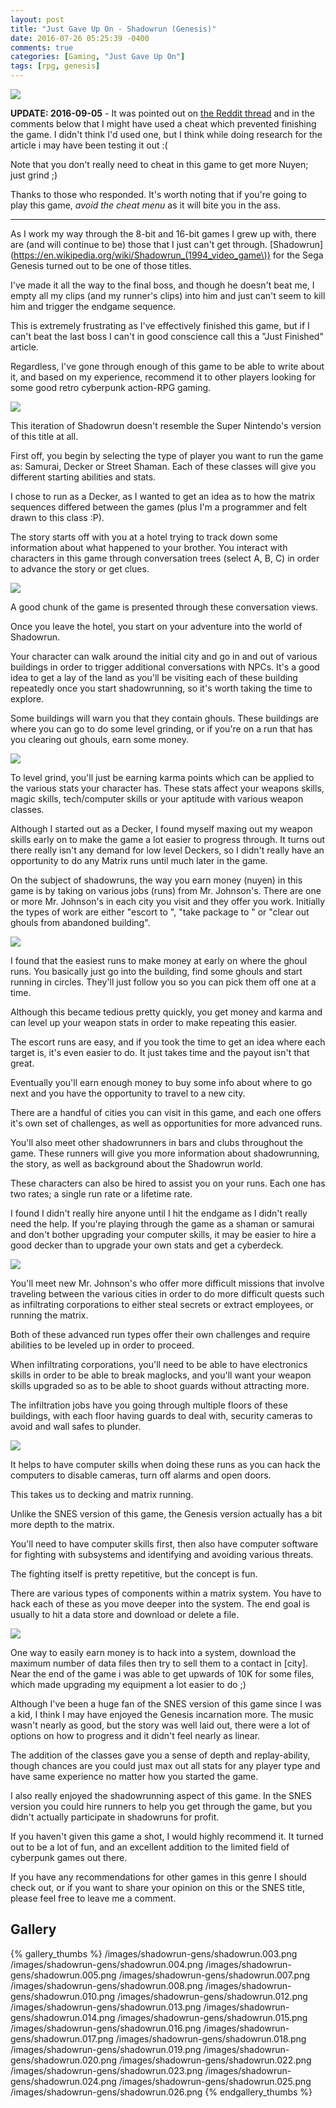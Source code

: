 ```yaml
---
layout: post
title: "Just Gave Up On - Shadowrun (Genesis)"
date: 2016-07-26 05:25:39 -0400
comments: true
categories: [Gaming, "Just Gave Up On"]
tags: [rpg, genesis]
---
```


![](/images/shadowrun-gens/shadowrun.000.png)

**UPDATE: 2016-09-05** - It was pointed out on [the Reddit thread](https://www.reddit.com/r/rpg_gamers/comments/4uxq5n/just_gave_up_on_shadowrun_genesis) and in the comments below that I might have used a cheat which prevented finishing the game. I didn't think I'd used one, but I think while doing research for the article i may have been testing it out :(

Note that you don't really need to cheat in this game to get more Nuyen; just grind ;)

Thanks to those who responded. It's worth noting that if you're going to play this game, *avoid the cheat menu* as it will bite you in the ass.

--------------------------------------------------------------------

As I work my way through the 8-bit and 16-bit games I grew up with, there are (and will continue to be) those that I just can't get through. [Shadowrun](https://en.wikipedia.org/wiki/Shadowrun_(1994_video_game\)) for the Sega Genesis turned out to be one of those titles.

I've made it all the way to the final boss, and though he doesn't beat me, I empty all my clips (and my runner's clips) into him and just can't seem to kill him and trigger the endgame sequence.

This is extremely frustrating as I've effectively finished this game, but if I can't beat the last boss I can't in good conscience call this a "Just Finished" article.

Regardless, I've gone through enough of this game to be able to write about it, and based on my experience, recommend it to other players looking for some good retro cyberpunk action-RPG gaming.

<!-- more -->

![](/images/shadowrun-gens/shadowrun.001.png)

This iteration of Shadowrun doesn't resemble the Super Nintendo's version of this title at all.

First off, you begin by selecting the type of player you want to run the game as: Samurai, Decker or Street Shaman. Each of these classes will give you different starting abilities and stats.

I chose to run as a Decker, as I wanted to get an idea as to how the matrix sequences differed between the games (plus I'm a programmer and felt drawn to this class :P).

The story starts off with you at a hotel trying to track down some information about what happened to your brother. You interact with characters in this game through conversation trees (select A, B, C) in order to advance the story or get clues.

![](/images/shadowrun-gens/shadowrun.002.png)

A good chunk of the game is presented through these conversation views.

Once you leave the hotel, you start on your adventure into the world of Shadowrun.

Your character can walk around the initial city and go in and out of various buildings in order to trigger additional conversations with NPCs. It's a good idea to get a lay of the land as you'll be visiting each of these building repeatedly once you start shadowrunning, so it's worth taking the time to explore.

Some buildings will warn you that they contain ghouls. These buildings are where you can go to do some level grinding, or if you're on a run that has you clearing out ghouls, earn some money.

![](/images/shadowrun-gens/shadowrun.006.png)

To level grind, you'll just be earning karma points which can be applied to the various stats your character has. These stats affect your weapons skills, magic skills, tech/computer skills or your aptitude with various weapon classes.

Although I started out as a Decker, I found myself maxing out my weapon skills early on to make the game a lot easier to progress through. It turns out there really isn't any demand for low level Deckers, so I didn't really have an opportunity to do any Matrix runs until much later in the game.

On the subject of shadowruns, the way you earn money (nuyen) in this game is by taking on various jobs (runs) from Mr. Johnson's. There are one or more Mr. Johnson's in each city you visit and they offer you work. Initially the types of work are either "escort <name> to <location>", "take package to <location>" or "clear out ghouls from abandoned building".

![](/images/shadowrun-gens/shadowrun.011.png)

I found that the easiest runs to make money at early on where the ghoul runs. You basically just go into the building, find some ghouls and start running in circles. They'll just follow you so you can pick them off one at a time.

Although this became tedious pretty quickly, you get money and karma and can level up your weapon stats in order to make repeating this easier.

The escort runs are easy, and if you took the time to get an idea where each target is, it's even easier to do. It just takes time and the payout isn't that great.

Eventually you'll earn enough money to buy some info about where to go next and you have the opportunity to travel to a new city.

There are a handful of cities you can visit in this game, and each one offers it's own set of challenges, as well as opportunities for more advanced runs.

You'll also meet other shadowrunners in bars and clubs throughout the game. These runners will give you more information about shadowrunning, the story, as well as background about the Shadowrun world.

These characters can also be hired to assist you on your runs. Each one has two rates; a single run rate or a lifetime rate.

I found I didn't really hire anyone until I hit the endgame as I didn't really need the help. If you're playing through the game as a shaman or samurai and don't bother upgrading your computer skills, it may be easier to hire a good decker than to upgrade your own stats and get a cyberdeck.

![](/images/shadowrun-gens/shadowrun.009.png)

You'll meet new Mr. Johnson's who offer more difficult missions that involve traveling between the various cities in order to do more difficult quests such as infiltrating corporations to either steal secrets or extract employees, or running the matrix.

Both of these advanced run types offer their own challenges and require abilities to be leveled up in order to proceed.

When infiltrating corporations, you'll need to be able to have electronics skills in order to be able to break maglocks, and you'll want your weapon skills upgraded so as to be able to shoot guards without attracting more.

The infiltration jobs have you going through multiple floors of these buildings, with each floor having guards to deal with, security cameras to avoid and wall safes to plunder.

![](/images/shadowrun-gens/shadowrun.015.png)

It helps to have computer skills when doing these runs as you can hack the computers to disable cameras, turn off alarms and open doors.

This takes us to decking and matrix running.

Unlike the SNES version of this game, the Genesis version actually has a bit more depth to the matrix.

You'll need to have computer skills first, then also have computer software for fighting with subsystems and identifying and avoiding various threats.

The fighting itself is pretty repetitive, but the concept is fun.

There are various types of components within a matrix system. You have to hack each of these as you move deeper into the system. The end goal is usually to hit a data store and download or delete a file.

![](/images/shadowrun-gens/shadowrun.021.png)

One way to easily earn money is to hack into a system, download the maximum number of data files then try to sell them to a contact in [city]. Near the end of the game i was able to get upwards of 10K for some files, which made upgrading my equipment a lot easier to do ;)

Although I've been a huge fan of the SNES version of this game since I was a kid, I think I may have enjoyed the Genesis incarnation more. The music wasn't nearly as good, but the story was well laid out, there were a lot of options on how to progress and it didn't feel nearly as linear.

The addition of the classes gave you a sense of depth and replay-ability, though chances are you could just max out all stats for any player type and have same experience no matter how you started the game.

I also really enjoyed the shadowrunning aspect of this game. In the SNES version you could hire runners to help you get through the game, but you didn't actually participate in shadowruns for profit.

If you haven't given this game a shot, I would highly recommend it. It turned out to be a lot of fun, and an excellent addition to the limited field of cyberpunk games out there.

If you have any recommendations for other games in this genre I should check out, or if you want to share your opinion on this or the SNES title, please feel free to leave me a comment.

## Gallery

{% gallery_thumbs %}
/images/shadowrun-gens/shadowrun.003.png
/images/shadowrun-gens/shadowrun.004.png
/images/shadowrun-gens/shadowrun.005.png
/images/shadowrun-gens/shadowrun.007.png
/images/shadowrun-gens/shadowrun.008.png
/images/shadowrun-gens/shadowrun.010.png
/images/shadowrun-gens/shadowrun.012.png
/images/shadowrun-gens/shadowrun.013.png
/images/shadowrun-gens/shadowrun.014.png
/images/shadowrun-gens/shadowrun.015.png
/images/shadowrun-gens/shadowrun.016.png
/images/shadowrun-gens/shadowrun.017.png
/images/shadowrun-gens/shadowrun.018.png
/images/shadowrun-gens/shadowrun.019.png
/images/shadowrun-gens/shadowrun.020.png
/images/shadowrun-gens/shadowrun.022.png
/images/shadowrun-gens/shadowrun.023.png
/images/shadowrun-gens/shadowrun.024.png
/images/shadowrun-gens/shadowrun.025.png
/images/shadowrun-gens/shadowrun.026.png
{% endgallery_thumbs %}